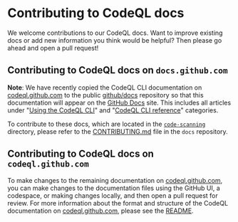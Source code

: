 # Contributing to CodeQL docs

We welcome contributions to our CodeQL docs. Want to improve existing docs or add new information you think would be helpful? Then please go ahead and open a pull request!

## Contributing to CodeQL docs on `docs.github.com`

**Note**: We have recently copied the CodeQL CLI documentation on [codeql.github.com](https://codeql.github.com/docs/codeql-cli/) to the public [github/docs](https://github.com/github/docs) repository so that this documentation will appear on the [GitHub Docs](https://docs.github.com/en/code-security/code-scanning) site. This includes all articles under "[Using the CodeQL CLI](https://codeql.github.com/docs/codeql-cli/using-the-codeql-cli/)" and "[CodeQL CLI reference](https://codeql.github.com/docs/codeql-cli/codeql-cli-reference/)" categories. 

To contribute to these docs, which are located in the [`code-scanning`](https://github.com/github/docs/tree/main/content/code-security/code-scanning) directory, please refer to the [CONTRIBUTING.md](https://github.com/github/docs/blob/main/CONTRIBUTING.md) file in the `docs` repository.

## Contributing to CodeQL docs on `codeql.github.com`

To make changes to the remaining documentation on [codeql.github.com](https://codeql.github.com/docs/codeql-cli/), you can make changes to the documentation files using the GitHub UI, a codespace, or making changes locally, and then open a pull request for review. For more information about the format and structure of the CodeQL documentation on [codeql.github.com](https://codeql.github.com/docs/codeql-cli/), please see the [README](https://github.com/github/codeql/tree/main/docs/codeql#readme). 


